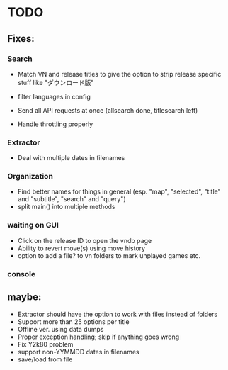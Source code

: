 # TODO

## Fixes:

### Search

- Match VN and release titles to give the option to strip release specific stuff like "ダウンロード版"
- filter languages in config

- Send all API requests at once (allsearch done, titlesearch left)
- Handle throttling properly

### Extractor

- Deal with multiple dates in filenames

### Organization

- Find better names for things in general (esp. "map", "selected", "title" and "subtitle", "search" and "query")
- split main() into multiple methods

### waiting on GUI

- Click on the release ID to open the vndb page
- Ability to revert move(s) using move history
- option to add a file? to vn folders to mark unplayed games etc.

### console



## maybe:

- Extractor should have the option to work with files instead of folders
- Support more than 25 options per title
- Offline ver. using data dumps
- Proper exception handling; skip if anything goes wrong
- Fix Y2k80 problem
- support non-YYMMDD dates in filenames
- save/load from file
